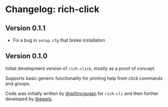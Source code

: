 # Changelog: rich-click

## Version 0.1.1

* Fix a bug in `setup.cfg` that broke installation

## Version 0.1.0

Initial development version of `rich-click`, mostly as a proof of concept.

Supports basic generic functionality for printing help from click commands and groups.

Code was initially written by [@willmcgugan](https://github.com/willmcgugan) for `rich-cli`
and then further developed by [@ewels](http://github.com/ewels/).
